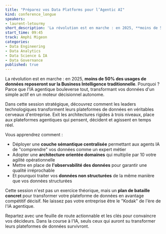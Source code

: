 ```yaml
---
title: "Préparez vos Data Platforms pour l’Agentic AI"
kind: conference_longue
speakers:
- laurent-letourmy
short_description: 'La révolution est en marche : en 2025, **moins de 50% des usages de données reposeront sur la Business Intelligence traditionnelle**.'
start_time: 09:45
track: Amphi Migeon
categories:
- Data Engineering
- Data Analytics
- Data Science & IA
- Data Governance
published: true
---
```


La révolution est en marche : en 2025, **moins de 50% des usages de données reposeront sur la Business Intelligence traditionnelle**. Pourquoi ? Parce que l'IA agentique bouleverse tout, transformant vos données d'un simple actif en un moteur décisionnel autonome.

Dans cette session stratégique, découvrez comment les leaders technologiques transforment leurs plateformes de données en véritables cerveaux d'entreprise. Exit les architectures rigides à trois niveaux, place aux plateformes agentiques qui pensent, décident et agissent en temps réel.

Vous apprendrez comment :
- Déployer une **couche sémantique centralisée** permettant aux agents IA de "comprendre" vos données comme un expert métier
- Adopter une **architecture orientée domaines** qui multiplie par 10 votre agilité opérationnelle
- Mettre en place de **l'observabilité des données** pour garantir une qualité irréprochable
- Et pourquoi traiter vos **données non structurées** de la même manière que vos données structurées

Cette session n'est pas un exercice théorique, mais un **plan de bataille concret** pour transformer votre plateforme de données en avantage compétitif décisif. Ne laissez pas votre entreprise être le "Kodak" de l'ère de l'IA agentique.

Repartez avec une feuille de route actionnable et les clés pour convaincre vos décideurs. Dans la course à l'IA, seuls ceux qui auront su transformer leurs plateformes de données survivront.
